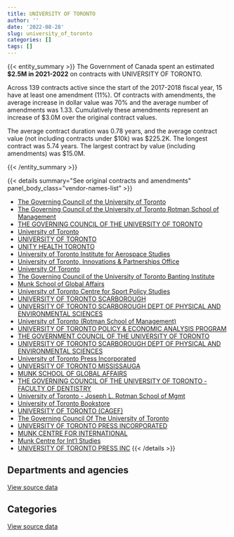 ```yaml
---
title: UNIVERSITY OF TORONTO
author: ''
date: '2022-08-28'
slug: university_of_toronto
categories: []
tags: []
---
```


<script src="/rmarkdown-libs/htmlwidgets/htmlwidgets.js"></script>
<link href="/rmarkdown-libs/datatables-css/datatables-crosstalk.css" rel="stylesheet" />
<script src="/rmarkdown-libs/datatables-binding/datatables.js"></script>
<script src="/rmarkdown-libs/jquery/jquery-3.6.0.min.js"></script>
<link href="/rmarkdown-libs/dt-core-bootstrap/css/dataTables.bootstrap.min.css" rel="stylesheet" />
<link href="/rmarkdown-libs/dt-core-bootstrap/css/dataTables.bootstrap.extra.css" rel="stylesheet" />
<script src="/rmarkdown-libs/dt-core-bootstrap/js/jquery.dataTables.min.js"></script>
<script src="/rmarkdown-libs/dt-core-bootstrap/js/dataTables.bootstrap.min.js"></script>
<link href="/rmarkdown-libs/crosstalk/css/crosstalk.min.css" rel="stylesheet" />
<script src="/rmarkdown-libs/crosstalk/js/crosstalk.min.js"></script>
<script src="/rmarkdown-libs/htmlwidgets/htmlwidgets.js"></script>
<link href="/rmarkdown-libs/datatables-css/datatables-crosstalk.css" rel="stylesheet" />
<script src="/rmarkdown-libs/datatables-binding/datatables.js"></script>
<script src="/rmarkdown-libs/jquery/jquery-3.6.0.min.js"></script>
<link href="/rmarkdown-libs/dt-core-bootstrap/css/dataTables.bootstrap.min.css" rel="stylesheet" />
<link href="/rmarkdown-libs/dt-core-bootstrap/css/dataTables.bootstrap.extra.css" rel="stylesheet" />
<script src="/rmarkdown-libs/dt-core-bootstrap/js/jquery.dataTables.min.js"></script>
<script src="/rmarkdown-libs/dt-core-bootstrap/js/dataTables.bootstrap.min.js"></script>
<link href="/rmarkdown-libs/crosstalk/css/crosstalk.min.css" rel="stylesheet" />
<script src="/rmarkdown-libs/crosstalk/js/crosstalk.min.js"></script>

{{< entity_summary >}}
The Government of Canada spent an estimated **\$2.5M in 2021-2022** on contracts with UNIVERSITY OF TORONTO.

Across 139 contracts active since the start of the 2017-2018 fiscal year, 15 have at least one amendment (11%). Of contracts with amendments, the average increase in dollar value was 70% and the average number of amendments was 1.33. Cumulatively these amendments represent an increase of \$3.0M over the original contract values.

The average contract duration was 0.78 years, and the average contract value (not including contracts under \$10k) was \$225.2K. The longest contract was 5.74 years. The largest contract by value (including amendments) was \$15.0M.

{{< /entity_summary >}}

{{< details summary="See original contracts and amendments" panel_body_class="vendor-names-list" >}}
- [The Governing Council of the University of Toronto](https://search.open.canada.ca/en/ct/?sort=contract_value_f%20desc&page=1&search_text=%22The%20Governing%20Council%20of%20the%20University%20of%20Toronto%22)
- [The Governing Council of the University of Toronto Rotman School of Management](https://search.open.canada.ca/en/ct/?sort=contract_value_f%20desc&page=1&search_text=%22The%20Governing%20Council%20of%20the%20University%20of%20Toronto%20Rotman%20School%20of%20Management%22)
- [THE GOVERNING COUNCIL OF THE UNIVERSITY OF TORONTO](https://search.open.canada.ca/en/ct/?sort=contract_value_f%20desc&page=1&search_text=%22THE%20GOVERNING%20COUNCIL%20OF%20THE%20UNIVERSITY%20OF%20TORONTO%22)
- [University of Toronto](https://search.open.canada.ca/en/ct/?sort=contract_value_f%20desc&page=1&search_text=%22University%20of%20Toronto%22)
- [UNIVERSITY OF TORONTO](https://search.open.canada.ca/en/ct/?sort=contract_value_f%20desc&page=1&search_text=%22UNIVERSITY%20OF%20TORONTO%22)
- [UNITY HEALTH TORONTO](https://search.open.canada.ca/en/ct/?sort=contract_value_f%20desc&page=1&search_text=%22UNITY%20HEALTH%20TORONTO%22)
- [University of Toronto Institute for Aerospace Studies](https://search.open.canada.ca/en/ct/?sort=contract_value_f%20desc&page=1&search_text=%22University%20of%20Toronto%20Institute%20for%20Aerospace%20Studies%22)
- [University of Toronto, Innovations & Partnerships Office](https://search.open.canada.ca/en/ct/?sort=contract_value_f%20desc&page=1&search_text=%22University%20of%20Toronto%2c%20Innovations%20%26%20Partnerships%20Office%22)
- [University Of Toronto](https://search.open.canada.ca/en/ct/?sort=contract_value_f%20desc&page=1&search_text=%22University%20Of%20Toronto%22)
- [The Governing Council of the University of Toronto Banting Institute](https://search.open.canada.ca/en/ct/?sort=contract_value_f%20desc&page=1&search_text=%22The%20Governing%20Council%20of%20the%20University%20of%20Toronto%20Banting%20Institute%22)
- [Munk School of Global Affairs](https://search.open.canada.ca/en/ct/?sort=contract_value_f%20desc&page=1&search_text=%22Munk%20School%20of%20Global%20Affairs%22)
- [University of Toronto Centre for Sport Policy Studies](https://search.open.canada.ca/en/ct/?sort=contract_value_f%20desc&page=1&search_text=%22University%20of%20Toronto%20Centre%20for%20Sport%20Policy%20Studies%22)
- [UNIVERSITY OF TORONTO SCARBOROUGH](https://search.open.canada.ca/en/ct/?sort=contract_value_f%20desc&page=1&search_text=%22UNIVERSITY%20OF%20TORONTO%20SCARBOROUGH%22)
- [UNIVERSITY OF TORONTO SCARBOROUGH DEPT OF PHYSICAL AND ENVIRONMENTAL SCIENCES](https://search.open.canada.ca/en/ct/?sort=contract_value_f%20desc&page=1&search_text=%22UNIVERSITY%20OF%20TORONTO%20SCARBOROUGH%20%20DEPT%20OF%20PHYSICAL%20AND%20ENVIRONMENTAL%20SCIENCES%22)
- [University of Toronto (Rotman School of Management)](https://search.open.canada.ca/en/ct/?sort=contract_value_f%20desc&page=1&search_text=%22University%20of%20Toronto%20%28Rotman%20School%20of%20Management%29%22)
- [UNIVERSITY OF TORONTO POLICY & ECONOMIC ANALYSIS PROGRAM](https://search.open.canada.ca/en/ct/?sort=contract_value_f%20desc&page=1&search_text=%22UNIVERSITY%20OF%20TORONTO%20POLICY%20%26%20ECONOMIC%20ANALYSIS%20PROGRAM%22)
- [THE GOVERNMENT COUNCIL OF THE UNIVERSITY OF TORONTO](https://search.open.canada.ca/en/ct/?sort=contract_value_f%20desc&page=1&search_text=%22THE%20GOVERNMENT%20COUNCIL%20OF%20THE%20UNIVERSITY%20OF%20TORONTO%22)
- [UNIVERSITY OF TORONTO SCARBOROUGH DEPT OF PHYSICAL AND ENVIRONMENTAL SCIENCES](https://search.open.canada.ca/en/ct/?sort=contract_value_f%20desc&page=1&search_text=%22UNIVERSITY%20OF%20TORONTO%20SCARBOROUGH%20DEPT%20OF%20PHYSICAL%20AND%20ENVIRONMENTAL%20SCIENCES%22)
- [University of Toronto Press Incorporated](https://search.open.canada.ca/en/ct/?sort=contract_value_f%20desc&page=1&search_text=%22University%20of%20Toronto%20Press%20Incorporated%22)
- [UNIVERSITY OF TORONTO MISSISSAUGA](https://search.open.canada.ca/en/ct/?sort=contract_value_f%20desc&page=1&search_text=%22UNIVERSITY%20OF%20TORONTO%20MISSISSAUGA%22)
- [MUNK SCHOOL OF GLOBAL AFFAIRS](https://search.open.canada.ca/en/ct/?sort=contract_value_f%20desc&page=1&search_text=%22MUNK%20SCHOOL%20OF%20GLOBAL%20AFFAIRS%22)
- [THE GOVERNING COUNCIL OF THE UNIVERSITY OF TORONTO - FACULTY OF DENTISTRY](https://search.open.canada.ca/en/ct/?sort=contract_value_f%20desc&page=1&search_text=%22THE%20GOVERNING%20COUNCIL%20OF%20THE%20UNIVERSITY%20OF%20TORONTO%20-%20FACULTY%20OF%20DENTISTRY%22)
- [University of Toronto - Joseph L. Rotman School of Mgmt](https://search.open.canada.ca/en/ct/?sort=contract_value_f%20desc&page=1&search_text=%22University%20of%20Toronto%20-%20Joseph%20L.%20Rotman%20School%20of%20Mgmt%22)
- [University of Toronto Bookstore](https://search.open.canada.ca/en/ct/?sort=contract_value_f%20desc&page=1&search_text=%22University%20of%20Toronto%20Bookstore%22)
- [UNIVERSITY OF TORONTO (CAGEF)](https://search.open.canada.ca/en/ct/?sort=contract_value_f%20desc&page=1&search_text=%22UNIVERSITY%20OF%20TORONTO%20%28CAGEF%29%22)
- [The Governing Council Of The University of Toronto](https://search.open.canada.ca/en/ct/?sort=contract_value_f%20desc&page=1&search_text=%22The%20Governing%20Council%20Of%20The%20University%20of%20Toronto%22)
- [UNIVERSITY OF TORONTO PRESS INCORPORATED](https://search.open.canada.ca/en/ct/?sort=contract_value_f%20desc&page=1&search_text=%22UNIVERSITY%20OF%20TORONTO%20PRESS%20INCORPORATED%22)
- [MUNK CENTRE FOR INTERNATIONAL](https://search.open.canada.ca/en/ct/?sort=contract_value_f%20desc&page=1&search_text=%22MUNK%20CENTRE%20FOR%20INTERNATIONAL%22)
- [Munk Centre for Int’l Studies](https://search.open.canada.ca/en/ct/?sort=contract_value_f%20desc&page=1&search_text=%22Munk%20Centre%20for%20Int%27l%20Studies%22)
- [UNIVERSITY OF TORONTO PRESS INC](https://search.open.canada.ca/en/ct/?sort=contract_value_f%20desc&page=1&search_text=%22UNIVERSITY%20OF%20TORONTO%20PRESS%20INC%22)
{{< /details >}}

## Departments and agencies

<div id="htmlwidget-1" style="width:100%;height:auto;" class="datatables html-widget"></div>
<script type="application/json" data-for="htmlwidget-1">{"x":{"style":"bootstrap","filter":"none","vertical":false,"data":[["<a href=\"/departments/aafc-aac/\">Agriculture and Agri-Food Canada<\/a>","<a href=\"/departments/cic/\">Immigration, Refugees and Citizenship Canada<\/a>","<a href=\"/departments/cnsc-ccsn/\">Canadian Nuclear Safety Commission<\/a>","<a href=\"/departments/csa-asc/\">Canadian Space Agency<\/a>","<a href=\"/departments/csc-scc/\">Correctional Service of Canada<\/a>","<a href=\"/departments/csps-efpc/\">Canada School of Public Service<\/a>","<a href=\"/departments/dfatd-maecd/\">Global Affairs Canada<\/a>","<a href=\"/departments/dfo-mpo/\">Fisheries and Oceans Canada<\/a>","<a href=\"/departments/dnd-mdn/\">National Defence<\/a>","<a href=\"/departments/ec/\">Environment and Climate Change Canada<\/a>","<a href=\"/departments/esdc-edsc/\">Employment and Social Development Canada<\/a>","<a href=\"/departments/hc-sc/\">Health Canada<\/a>","<a href=\"/departments/jus/\">Department of Justice Canada<\/a>","<a href=\"/departments/nrc-cnrc/\">National Research Council Canada<\/a>","<a href=\"/departments/nrcan-rncan/\">Natural Resources Canada<\/a>","<a href=\"/departments/pco-bcp/\">Privy Council Office<\/a>","<a href=\"/departments/phac-aspc/\">Public Health Agency of Canada<\/a>","<a href=\"/departments/pwgsc-tpsgc/\">Public Services and Procurement Canada<\/a>","<a href=\"/departments/tbs-sct/\">Treasury Board of Canada Secretariat<\/a>","<a href=\"/departments/tc/\">Transport Canada<\/a>","<a href=\"/departments/wage/\">Department for Women and Gender Equality<\/a>"],[24000,null,18692.09,504417.64,null,null,null,22599.09,6022343.87,120117.78,null,284801.73,24024,25742.57,48489.2,null,null,null,21598.6,null,null],[25425,null,null,736998.86,10651.15,null,null,null,11409369.65,192851.76,15000,207353.56,null,245700.04,35437.82,106623.98,null,24929,null,2578.16,30000],[null,17566.19,null,706306.02,null,null,5073.05,null,2143642.68,187872.39,null,284023.15,null,216473.21,63968.28,null,244434.83,null,null,20021.84,null],[null,1587.31,null,216870.58,null,23547.99,128415.45,null,824987.29,109125.23,20887,141608.96,null,301862.55,141150,99411.75,494625.54,null,null,null,null]],"container":"<table class=\"table table-striped table-hover row-border order-column display\">\n  <thead>\n    <tr>\n      <th>Department<\/th>\n      <th>2018-2019<\/th>\n      <th>2019-2020<\/th>\n      <th>2020-2021<\/th>\n      <th>2021-2022<\/th>\n    <\/tr>\n  <\/thead>\n<\/table>","options":{"order":[[4,"desc"]],"pageLength":10,"autoWidth":true,"columnDefs":[{"targets":1,"render":"function(data, type, row, meta) {\n    return type !== 'display' ? data : DTWidget.formatCurrency(data, \"$\", 2, 3, \",\", \".\", true, null);\n  }"},{"targets":2,"render":"function(data, type, row, meta) {\n    return type !== 'display' ? data : DTWidget.formatCurrency(data, \"$\", 2, 3, \",\", \".\", true, null);\n  }"},{"targets":3,"render":"function(data, type, row, meta) {\n    return type !== 'display' ? data : DTWidget.formatCurrency(data, \"$\", 2, 3, \",\", \".\", true, null);\n  }"},{"targets":4,"render":"function(data, type, row, meta) {\n    return type !== 'display' ? data : DTWidget.formatCurrency(data, \"$\", 2, 3, \",\", \".\", true, null);\n  }"},{"width":"16%","targets":[1,2,3,4]},{"className":"dt-right","targets":[1,2,3,4]}],"orderClasses":false}},"evals":["options.columnDefs.0.render","options.columnDefs.1.render","options.columnDefs.2.render","options.columnDefs.3.render"],"jsHooks":[]}</script>
<p class="text-right">
<a href="https://github.com/GoC-Spending/contracts-data/tree/main/data/out/vendors/university_of_toronto/summary_by_fiscal_year_by_department.csv" class="source-data-link btn btn-link">View source data</a>
</p>

## Categories

<div id="htmlwidget-2" style="width:100%;height:auto;" class="datatables html-widget"></div>
<script type="application/json" data-for="htmlwidget-2">{"x":{"style":"bootstrap","filter":"none","vertical":false,"data":[["<a href=\"/categories/facilities_and_construction/\">Facilities and construction<\/a>","<a href=\"/categories/office_management/\">Office management<\/a>","<a href=\"/categories/professional_services/\">Professional services<\/a>","<a href=\"/categories/medical/\">Medical<\/a>","<a href=\"/categories/industrial_products_and_services/\">Industrial products and services<\/a>","<a href=\"/categories/human_capital/\">Human capital<\/a>"],[5743852.99,null,1324206.88,null,null,48766.7],[9837802.39,10651.15,2301408.69,null,729969.6,163087.15],[236356.54,50711.5,3105059.45,72644.94,null,424609.21],[33958.76,null,1930177.75,38485.06,null,501458.06]],"container":"<table class=\"table table-striped table-hover row-border order-column display\">\n  <thead>\n    <tr>\n      <th>Category<\/th>\n      <th>2018-2019<\/th>\n      <th>2019-2020<\/th>\n      <th>2020-2021<\/th>\n      <th>2021-2022<\/th>\n    <\/tr>\n  <\/thead>\n<\/table>","options":{"order":[[4,"desc"]],"dom":"t","pageLength":30,"autoWidth":true,"columnDefs":[{"targets":1,"render":"function(data, type, row, meta) {\n    return type !== 'display' ? data : DTWidget.formatCurrency(data, \"$\", 2, 3, \",\", \".\", true, null);\n  }"},{"targets":2,"render":"function(data, type, row, meta) {\n    return type !== 'display' ? data : DTWidget.formatCurrency(data, \"$\", 2, 3, \",\", \".\", true, null);\n  }"},{"targets":3,"render":"function(data, type, row, meta) {\n    return type !== 'display' ? data : DTWidget.formatCurrency(data, \"$\", 2, 3, \",\", \".\", true, null);\n  }"},{"targets":4,"render":"function(data, type, row, meta) {\n    return type !== 'display' ? data : DTWidget.formatCurrency(data, \"$\", 2, 3, \",\", \".\", true, null);\n  }"},{"width":"16%","targets":[1,2,3,4]},{"className":"dt-right","targets":[1,2,3,4]}],"orderClasses":false,"lengthMenu":[10,25,30,50,100]}},"evals":["options.columnDefs.0.render","options.columnDefs.1.render","options.columnDefs.2.render","options.columnDefs.3.render"],"jsHooks":[]}</script>
<p class="text-right">
<a href="https://github.com/GoC-Spending/contracts-data/tree/main/data/out/vendors/university_of_toronto/summary_by_fiscal_year_by_category.csv" class="source-data-link btn btn-link">View source data</a>
</p>
